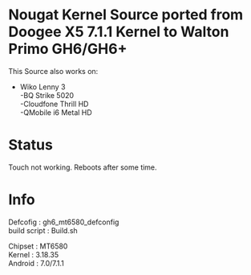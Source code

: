 # Nougat Kernel Source ported from Doogee X5 7.1.1 Kernel to Walton Primo GH6/GH6+

This Source also works on:<br />
- Wiko Lenny 3<br />
-BQ Strike 5020<br />
-Cloudfone Thrill HD<br />
-QMobile i6 Metal HD<br />

# Status

Touch not working. Reboots after some time.

# Info
Defcofig : gh6_mt6580_defconfig<br />
build script : Build.sh<br />

Chipset : MT6580<br />
Kernel  : 3.18.35<br />
Android : 7.0/7.1.1<br />
